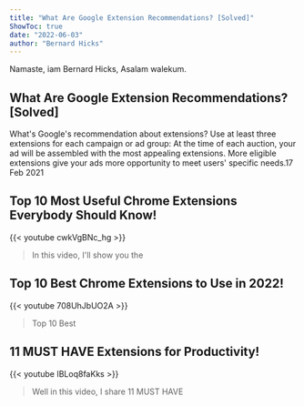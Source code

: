```yaml
---
title: "What Are Google Extension Recommendations? [Solved]"
ShowToc: true 
date: "2022-06-03"
author: "Bernard Hicks" 
---
```


Namaste, iam Bernard Hicks, Asalam walekum.
## What Are Google Extension Recommendations? [Solved]
What's Google's recommendation about extensions? Use at least three extensions for each campaign or ad group: At the time of each auction, your ad will be assembled with the most appealing extensions. More eligible extensions give your ads more opportunity to meet users' specific needs.17 Feb 2021

## Top 10 Most Useful Chrome Extensions Everybody Should Know!
{{< youtube cwkVgBNc_hg >}}
>In this video, I'll show you the 

## Top 10 Best Chrome Extensions to Use in 2022!
{{< youtube 708UhJbUO2A >}}
>Top 10 Best 

## 11 MUST HAVE Extensions for Productivity!
{{< youtube IBLoq8faKks >}}
>Well in this video, I share 11 MUST HAVE 

